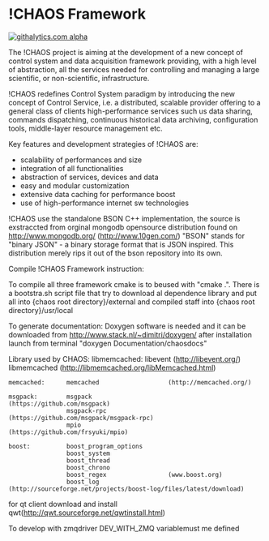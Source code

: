 !CHAOS Framework
==============

[![githalytics.com alpha](https://cruel-carlota.pagodabox.com/9f6c09e680fe3ff497ed71957e210ffb "githalytics.com")](http://githalytics.com/macdeveloper/chaosframework)

The !CHAOS project is aiming at the development of a new concept of control system and data acquisition framework 
providing, with a high level of abstraction, all the services needed for controlling and managing a large scientific, 
or non-scientific, infrastructure.  

!CHAOS redefines Control System paradigm by introducing the new concept of Control Service, i.e. a distributed, 
scalable provider offering to a general class of clients high-performance services such us data sharing, commands 
dispatching, continuous historical data archiving, configuration tools, middle-layer resource management etc.  


Key features and development strategies of !CHAOS are:  

- scalability of performances and size 
- integration of all functionalities 
- abstraction of services,  devices and data 
- easy and modular customization 
- extensive data caching for performance boost 
- use of high-performance internet sw technologies

!CHAOS use the standalone BSON C++ implementation, the source is exstraccted from orginal mongodb opensource distribution found on http://www.mongodb.org/ (http://www.10gen.com/)
"BSON" stands for "binary JSON" - a binary storage format that is JSON inspired.
This distribution merely rips it out of the bson repository into its own.


Compile !CHAOS Framework instruction: 

To compile all three framework cmake is to beused with "cmake .". There is a bootstra.sh script file that try to download al dependence library and put all into {chaos root directory}/external and compiled staff into {chaos root directory}/usr/local



To generate documentation:  Doxygen software is needed and it can be downloaded from http://www.stack.nl/~dimitri/doxygen/ 
                            after installation launch from terminal "doxygen Documentation/chaosdocs"


Library used by CHAOS:
    libmemcached:   libevent                    (http://libevent.org/)
                    libmemcached                (http://libmemcached.org/libMemcached.html)
                    
    memcached:      memcached                   (http://memcached.org/)
    
    msgpack:        msgpack                     (https://github.com/msgpack)
                    msgpack-rpc                 (https://github.com/msgpack/msgpack-rpc)
                    mpio                        (https://github.com/frsyuki/mpio)
                    
    boost:          boost_program_options 
                    boost_system
                    boost_thread
                    boost_chrono
                    boost_regex                 (www.boost.org)
                    boost_log                   (http://sourceforge.net/projects/boost-log/files/latest/download)
 

for qt client download and install qwt(http://qwt.sourceforge.net/qwtinstall.html)


To develop with zmqdriver DEV_WITH_ZMQ variablemust me defined